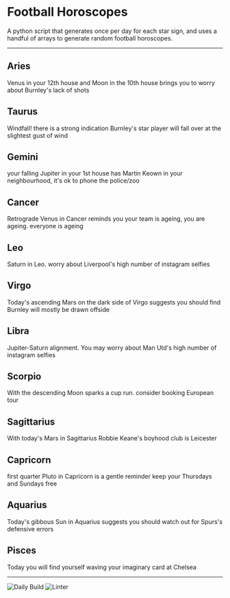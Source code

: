 # Football Horoscopes

A python script that generates once per day for each star sign, and uses a handful of arrays to generate random football horoscopes.

---

<!-- horoscopes_item starts -->
<h2>Aries</h2><p>Venus in your 12th house and Moon in the 10th house brings you to worry about Burnley's lack of shots</p><h2>Taurus</h2><p>Windfall! there is a strong indication Burnley's star player will fall over at the slightest gust of wind</p><h2>Gemini</h2><p>your falling Jupiter in your 1st house has Martin Keown in your neighbourhood, it's ok to phone the police/zoo</p><h2>Cancer</h2><p>Retrograde Venus in Cancer reminds you your team is ageing, you are ageing. everyone is ageing</p><h2>Leo</h2><p>Saturn in Leo. worry about Liverpool's high number of instagram selfies</p><h2>Virgo</h2><p>Today's ascending Mars on the dark side of Virgo suggests you should find Burnley will mostly be drawn offside</p><h2>Libra</h2><p>Jupiter-Saturn alignment. You may worry about Man Utd's high number of instagram selfies</p><h2>Scorpio</h2><p>With the descending Moon sparks a cup run. consider booking European tour</p><h2>Sagittarius</h2><p>With today's Mars in Sagittarius Robbie Keane's boyhood club is Leicester</p><h2>Capricorn</h2><p>first quarter Pluto in Capricorn is a gentle reminder keep your Thursdays and Sundays free</p><h2>Aquarius</h2><p>Today's gibbous Sun in Aquarius suggests you should watch out for Spurs's defensive errors</p><h2>Pisces</h2><p>Today you will find yourself waving your imaginary card at Chelsea</p>
<!-- horoscopes_item ends -->

---

![Daily Build](https://github.com/MatBenfield/horofootball.thechels.uk/workflows/Daily%20Build/badge.svg) ![Linter](https://github.com/MatBenfield/horofootball.thechels.uk/workflows/Linter/badge.svg)

